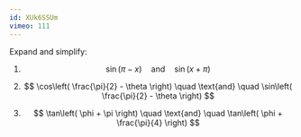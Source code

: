 ```yaml
---
id: XUk6SSUm
vimeo: 111
---
```


Expand and simplify:

 1. $$
    \sin(\pi - x) \quad \text{and} \quad \sin(x + \pi)
    $$

 1. $$
    \cos\left( \frac{\pi}{2} - \theta \right) \quad \text{and} \quad \sin\left( \frac{\pi}{2} - \theta \right)
    $$

 1. $$
    \tan\left( \phi + \pi \right) \quad \text{and} \quad \tan\left( \phi + \frac{\pi}{4} \right)
    $$

